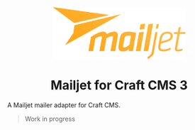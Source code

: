 <p align="center"><img src="./docs/mailjet.svg" width="300" alt="Mailjet for Craft CMS icon"></p>

<h1 align="center">Mailjet for Craft CMS 3</h1>

A Mailjet mailer adapter for Craft CMS.

> Work in progress